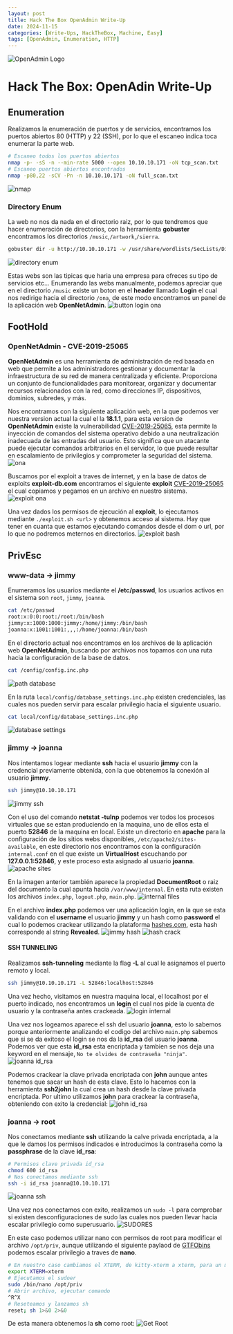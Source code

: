 ```yaml
---
layout: post
title: Hack The Box OpenAdmin Write-Up
date: 2024-11-15
categories: [Write-Ups, HackTheBox, Machine, Easy]
tags: [OpenAdmin, Enumeration, HTTP]
---
```


![OpenAdmin Logo](/assets/post_details/openadmin/openadmin_logo.png)
# Hack The Box: OpenAdin Write-Up

## Enumeration
Realizamos la enumeración de puertos y de servicios, encontramos los puertos abiertos 80 (HTTP) y 22 (SSH), por lo que el escaneo indica toca enumerar la parte web.
```bash
# Escaneo todos los puertos abiertos
nmap -p- -sS -n --min-rate 5000 --open 10.10.10.171 -oN tcp_scan.txt
# Escaneo puertos abiertos encontrados
nmap -p80,22 -sCV -Pn -n 10.10.10.171 -oN full_scan.txt
```
![nmap](/assets/post_details/openadmin/openadmin_nmap.png)
### Directory Enum
La web no nos da nada en el directorio raiz, por lo que tendremos que hacer enumeración de directorios, con la herramienta **gobuster** encontramos los directorios `/music`,`/artwork`,`/sierra`.
```bash
gobuster dir -u http://10.10.10.171 -w /usr/share/wordlists/SecLists/Discovery/Web-Content/directory-list-2.3-big.txt -t 20
```
![directory enum](/assets/post_details/openadmin/openadmin_directory_enum.png)

Estas webs son las tipicas que haria una empresa para ofreces su tipo de servicios etc... Enumerando las webs manualmente, podemos apreciar que en el directorio `/music` existe un boton en el **header** llamado **Login** el cual nos redirige hacia el directorio `/ona`, de este modo encontramos un panel de la aplicación web **OpenNetAdmin**.
![button login ona](/assets/post_details/openadmin/openadmin_button_login_ona.png)
## FootHold
### OpenNetAdmin - CVE-2019-25065
**OpenNetAdmin** es una herramienta de administración de red basada en web que permite a los administradores gestionar y documentar la infraestructura de su red de manera centralizada y eficiente. Proporciona un conjunto de funcionalidades para monitorear, organizar y documentar recursos relacionados con la red, como direcciones IP, dispositivos, dominios, subredes, y más.

Nos encontramos con la siguiente aplicación web, en la que podemos ver nuestra version actual la cual el la **18.1.1**, para esta version de **OpenNetAdmin** existe la vulnerabilidad [CVE-2019-25065](https://nvd.nist.gov/vuln/detail/CVE-2019-25065), esta permite la inyección de comandos del sistema operativo debido a una neutralización inadecuada de las entradas del usuario. Esto significa que un atacante puede ejecutar comandos arbitrarios en el servidor, lo que puede resultar en escalamiento de privilegios y comprometer la seguridad del sistema. 
![ona](/assets/post_details/openadmin/openadmin_ona.png)

Buscamos por el exploit a traves de internet, y en la base de datos de exploits **exploit-db.com** encontramos el siguiente **exploit** [CVE-2019-25065](https://nvd.nist.gov/vuln/detail/cve-2019-25065) el cual copiamos y pegamos en un archivo en nuestro sistema.
![exploit ona](/assets/post_details/openadmin/openadmin_ona_exploit.png)

Una vez dados los permisos de ejecución al **exploit**, lo ejecutamos mediante `./exploit.sh <url>` y obtenemos acceso al sistema. Hay que tener en cuanta que estamos ejecutando comandos desde el dom o url, por lo que no podremos meternos en directorios.
![exploit bash](/assets/post_details/openadmin/openadmin_ona_exploit_bash.png)
## PrivEsc
### www-data -> jimmy
Enumeramos los usuarios mediante el **/etc/passwd**, los usuarios activos en el sistema son `root`, `jimmy`, `joanna`.
```bash
cat /etc/passwd
root:x:0:0:root:/root:/bin/bash
jimmy:x:1000:1000:jimmy:/home/jimmy:/bin/bash
joanna:x:1001:1001:,,,:/home/joanna:/bin/bash
```

En el directorio actual nos encontramos en los archivos de la aplicación web **OpenNetAdmin**, buscando por archivos nos topamos con una ruta hacia la configuración de la base de datos.
```bash
cat /config/config.inc.php
```
![path database](/assets/post_details/openadmin/openadmin_ona_path_databae.png)

En la ruta `local/config/database_settings.inc.php` existen credenciales, las cuales nos pueden servir para escalar privilegio hacia el siguiente usuario.
```bash
cat local/config/database_settings.inc.php
```
![database settings](/assets/post_details/openadmin/openadmin_ona_database_settings.png)
### jimmy -> joanna
Nos intentamos logear mediante **ssh** hacia el usuario **jimmy** con la credencial previamente obtenida, con la que obtenemos la conexión al usuario **jimmy**.
```bash
ssh jimmy@10.10.10.171
```
![jimmy ssh](/assets/post_details/openadmin/openadmin_jimmy_ssh.png)

Con el uso del comando **netstat -tulnp** podemos ver todos los procesos virtuales que se estan produciendo en la maquina, uno de ellos esta el puerto **52846** de la maquina en local. Existe un directorio en **apache** para la configuración de los sitios webs disponibles, `/etc/apache2/sites-available`, en este directorio nos encontramos con la configuración `internal.conf` en el que existe un **VirtualHost** escuchando por **127.0.0.1:52846**, y este proceso esta asignado al usuario **joanna**.
![apache sites](/assets/post_details/openadmin/openadmin_apache_sites_conf.png)

En la imagen anterior también aparece la propiedad **DocumentRoot** o raiz del documento la cual apunta hacia `/var/www/internal`. En esta ruta existen los archivos `index.php`, `logout.php`, `main.php`.
![internal files](/assets/post_details/openadmin/openadmin_internal_files.png)

En el archivo **index.php** podemos ver una aplicación login, en la que se esta validando con el **username** el usuario **jimmy** y un hash como **password** el cual lo podemos crackear utilizando la plataforma [hashes.com](https://hashes.com), esta hash corresponde al string **Revealed**.
![jimmy hash](/assets/post_details/openadmin/openadmin_jimmy_hash.png)
![hash crack](/assets/post_details/openadmin/openadmin_hash_revealed.png)
#### SSH TUNNELING
Realizamos **ssh-tunneling** mediante la flag **-L** al cual le asignamos el puerto remoto y local.
```bash
ssh jimmy@10.10.10.171 -L 52846:localhost:52846
```

Una vez hecho, visitamos en nuestra maquina local, el localhost por el puerto indicado, nos encontramos un **login** el cual nos pide la cuenta de usuario y la contraseña antes crackeada.
![login internal](/assets/post_details/openadmin/openadmin_login_internal.png)

Una vez nos logeamos aparece el ssh del usuario **joanna**, esto lo sabemos porque anteriormente analizando el codigo del archivo `main.php` sabemos que si se da exitoso el login se nos da la **id_rsa** del usuario **joanna**. Podemos ver que esta **id_rsa** esta encriptada y tambien se nos deja una keyword en el mensaje, `No te olvides de contraseña "ninja"`.
![joanna id_rsa](/assets/post_details/openadmin/openadmin_joanna_id_rsa.png)

Podemos crackear la clave privada encriptada con **john** aunque antes tenemos que sacar un hash de esta clave. Esto lo hacemos con la herramienta **ssh2john** la cual crea un hash desde la clave privada encriptada.
Por ultimo utilizamos **john** para crackear la contraseña, obteniendo con exito la credencial:
![john id_rsa](/assets/post_details/openadmin/openadmin_john_id_rsa.png)
### joanna -> root
Nos conectamos mediante **ssh** utilizando la calve privada encriptada, a la que le damos los permisos indicados e introducimos la contraseña como la **passphrase** de la clave **id_rsa**: 
```bash
# Permisos clave privada id_rsa
chmod 600 id_rsa
# Nos conectamos mediante ssh
ssh -i id_rsa joanna@10.10.10.171
```
![joanna ssh](/assets/post_details/openadmin/openadmin_joanna_ssh.png)

Una vez nos conectamos con exito, realizamos un `sudo -l` para comprobar si existen desconfiguraciones de sudo las cuales nos pueden llevar hacia escalar privilegio como superusuario.
![SUDORES](/assets/post_details/openadmin/openadmin_sudo-l.png)

En este caso podemos utilizar nano con permisos de root para modificar el archivo `/opt/priv`, aunque utilizando el siguiente paylaod de [GTFObins](https://gtfobins.github.io) podemos escalar privilegio a traves de **nano**.
```bash
# En nuestro caso cambiamos el XTERM, de kitty-xterm a xterm, para un mejor uso de nano
export XTERM=xterm
# Ejecutamos el sudoer
sudo /bin/nano /opt/priv
# Abrir archivo, ejecutar comando
^R^X
# Reseteamos y lanzamos sh
reset; sh 1>&0 2>&0
```

De esta manera obtenemos la **sh** como root:
![Get Root](/assets/post_details/openadmin/openadmin_get_root.png)